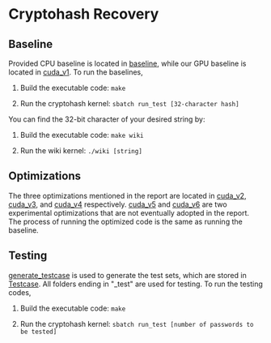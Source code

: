 # Cryptohash Recovery

## Baseline
Provided CPU baseline is located in [baseline](baseline), while our GPU baseline is located in [cuda_v1](cuda_v1). To run the baselines,
1. Build the executable code:
`make`

2. Run the cryptohash kernel:
`sbatch run_test [32-character hash]`

You can find the 32-bit character of your desired string by:

1. Build the executable code:
`make wiki`

2. Run the wiki kernel:
`./wiki [string]`

## Optimizations

The three optimizations mentioned in the report are located in [cuda_v2](cuda_v2), [cuda_v3](cuda_v3), and [cuda_v4](cuda_v4) respectively. [cuda_v5](cuda_v5) and [cuda_v6](cuda_v6) are two experimental optimizations that are not eventually adopted in the report. The process of running the optimized code is the same as running the baseline. 

## Testing
[generate_testcase](generate_testcase) is used to generate the test sets, which are stored in [Testcase](Testcase). All folders ending in "\_test" are used for testing. To run the testing codes, 
1. Build the executable code:
`make`

2. Run the cryptohash kernel:
`sbatch run_test [number of passwords to be tested]`

